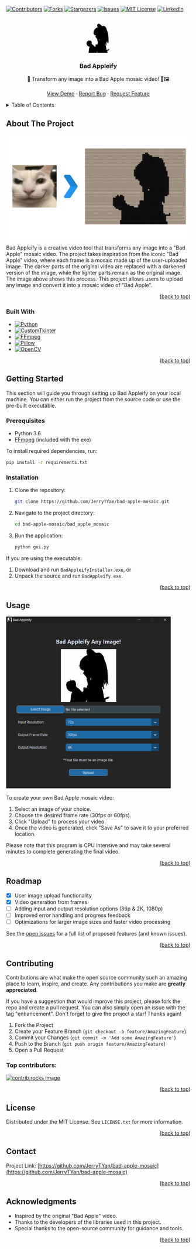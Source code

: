 <a id="readme-top"></a>

[![Contributors][contributors-shield]][contributors-url]
[![Forks][forks-shield]][forks-url]
[![Stargazers][stars-shield]][stars-url]
[![Issues][issues-shield]][issues-url]
[![MIT License][license-shield]][license-url]
[![LinkedIn][linkedin-shield]][linkedin-url]



<!-- PROJECT LOGO -->
<br />
<div align="center">
  <a href="https://github.com/JerryTYan/bad-apple-mosaic">
    <img src="assets/badApple.png" alt="Logo" width="80" height="80" style="border-radius:50;">
  </a>

<h3 align="center">Bad Appleify</h3>

  <p align="center">
    🍎 Transform any image into a Bad Apple mosaic video! 🎥🖼️
    <br />
    <br />
    <a href="https://github.com/JerryTYan/bad-apple-mosaic">View Demo</a>
    ·
    <a href="https://github.com/JerryTYan/bad-apple-mosaic/issues/new?labels=bug&template=bug-report---.md">Report Bug</a>
    ·
    <a href="https://github.com/JerryTYan/bad-apple-mosaic/issues/new?labels=enhancement&template=feature-request---.md">Request Feature</a>
  </p>
</div>



<!-- TABLE OF CONTENTS -->
<details>
  <summary>Table of Contents</summary>
  <ol>
    <li>
      <a href="#about-the-project">About The Project</a>
      <ul>
        <li><a href="#built-with">Built With</a></li>
      </ul>
    </li>
    <li>
      <a href="#getting-started">Getting Started</a>
      <ul>
        <li><a href="#prerequisites">Prerequisites</a></li>
        <li><a href="#installation">Installation</a></li>
      </ul>
    </li>
    <li><a href="#usage">Usage</a></li>
    <li><a href="#roadmap">Roadmap</a></li>
    <li><a href="#contributing">Contributing</a></li>
    <li><a href="#license">License</a></li>
    <li><a href="#contact">Contact</a></li>
    <li><a href="#acknowledgments">Acknowledgments</a></li>
  </ol>
</details>



<!-- ABOUT THE PROJECT -->
## About The Project

<img src="assets/process_screenshot.png" alt="I/O Process" width="700">
<br />

Bad Appleify is a creative video tool that transforms any image into a "Bad Apple" mosaic video. The project takes inspiration from the iconic "Bad Apple" video, where each frame is a mosaic made up of the user-uploaded image. The darker parts of the original video are replaced with a darkened version of the image, while the lighter parts remain as the original image. The image above shows this process. This project allows users to upload any image and convert it into a mosaic video of "Bad Apple".

<p align="right">(<a href="#readme-top">back to top</a>)</p>

### Built With

* [![Python][Python]][Python-url]
* [![CustomTkinter][CustomTkinter]][CustomTkinter-url]
* [![FFmpeg][FFmpeg]][FFmpeg-url]
* [![Pillow][Pillow]][Pillow-url]
* [![OpenCV][OpenCV]][OpenCV-url]

<p align="right">(<a href="#readme-top">back to top</a>)</p>

<!-- GETTING STARTED -->
## Getting Started

This section will guide you through setting up Bad Appleify on your local machine. You can either run the project from the source code or use the pre-built executable.

### Prerequisites

- Python 3.6
- [FFmpeg](https://ffmpeg.org/download.html) (included with the exe)

To install required dependencies, run:
```sh
pip install -r requirements.txt
```

### Installation

1. Clone the repository:
   ```sh
   git clone https://github.com/JerryTYan/bad-apple-mosaic.git
   ```

2. Navigate to the project directory:
   ```sh
   cd bad-apple-mosaic/bad_apple_mosaic
   ```

3. Run the application:
   ```sh
   python gui.py
   ```

If you are using the executable:

1. Download and run `BadAppleifyInstaller.exe`, or
2. Unpack the source and run `BadAppleify.exe`.

<p align="right">(<a href="#readme-top">back to top</a>)</p>

<!-- USAGE EXAMPLES -->
## Usage

<img src="assets/gui_screenshot.png" alt="Product Screenshot" width="450">
<br />

To create your own Bad Apple mosaic video:

1. Select an image of your choice.
2. Choose the desired frame rate (30fps or 60fps).
3. Click "Upload" to process your video.
4. Once the video is generated, click "Save As" to save it to your preferred location.

Please note that this program is CPU intensive and may take several minutes to complete generating the final video.

<p align="right">(<a href="#readme-top">back to top</a>)</p>

<!-- ROADMAP -->
## Roadmap

- [x] User image upload functionality
- [x] Video generation from frames
- [ ] Adding input and output resolution options (36p & 2K, 1080p)
- [ ] Improved error handling and progress feedback
- [ ] Optimizations for larger image sizes and faster video processing

See the [open issues](https://github.com/JerryTYan/bad-apple-mosaic/issues) for a full list of proposed features (and known issues).

<p align="right">(<a href="#readme-top">back to top</a>)</p>

<!-- CONTRIBUTING -->
## Contributing

Contributions are what make the open source community such an amazing place to learn, inspire, and create. Any contributions you make are **greatly appreciated**.

If you have a suggestion that would improve this project, please fork the repo and create a pull request. You can also simply open an issue with the tag "enhancement". Don't forget to give the project a star! Thanks again!

1. Fork the Project
2. Create your Feature Branch (`git checkout -b feature/AmazingFeature`)
3. Commit your Changes (`git commit -m 'Add some AmazingFeature'`)
4. Push to the Branch (`git push origin feature/AmazingFeature`)
5. Open a Pull Request

### Top contributors:

<a href="https://github.com/JerryTYan/bad-apple-mosaic/graphs/contributors">
  <img src="https://contrib.rocks/image?repo=JerryTYan/bad-apple-mosaic" alt="contrib.rocks image" />
</a>

<p align="right">(<a href="#readme-top">back to top</a>)</p>

<!-- LICENSE -->
## License

Distributed under the MIT License. See `LICENSE.txt` for more information.

<p align="right">(<a href="#readme-top">back to top</a>)</p>

<!-- CONTACT -->
## Contact

Project Link: [https://github.com/JerryTYan/bad-apple-mosaic](https://github.com/JerryTYan/bad-apple-mosaic)

<p align="right">(<a href="#readme-top">back to top</a>)</p>

<!-- ACKNOWLEDGMENTS -->
## Acknowledgments

- Inspired by the original "Bad Apple" video.
- Thanks to the developers of the libraries used in this project.
- Special thanks to the open-source community for guidance and tools.

<p align="right">(<a href="#readme-top">back to top</a>)</p>



<!-- MARKDOWN LINKS & IMAGES -->
[contributors-shield]: https://img.shields.io/github/contributors/JerryTYan/bad-apple-mosaic.svg?style=for-the-badge
[contributors-url]: https://github.com/JerryTYan/bad-apple-mosaic/graphs/contributors
[forks-shield]: https://img.shields.io/github/forks/JerryTYan/bad-apple-mosaic.svg?style=for-the-badge
[forks-url]: https://github.com/JerryTYan/bad-apple-mosaic/network/members
[stars-shield]: https://img.shields.io/github/stars/JerryTYan/bad-apple-mosaic.svg?style=for-the-badge
[stars-url]: https://github.com/JerryTYan/bad-apple-mosaic/stargazers
[issues-shield]: https://img.shields.io/github/issues/JerryTYan/bad-apple-mosaic.svg?style=for-the-badge
[issues-url]: https://github.com/JerryTYan/bad-apple-mosaic/issues
[license-shield]: https://img.shields.io/github/license/JerryTYan/bad-apple-mosaic.svg?style=for-the-badge
[license-url]: https://github.com/JerryTYan/bad-apple-mosaic/blob/main/LICENSE
[linkedin-shield]: https://img.shields.io/badge/-LinkedIn-black.svg?style=for-the-badge&logo=linkedin&colorB=555
[linkedin-url]: https://www.linkedin.com/in/jerry-yan
[product-screenshot]: assets/gui_screenshot.png

[Python]: https://img.shields.io/badge/Python-3776AB?style=for-the-badge&logo=python&logoColor=white
[Python-url]: https://www.python.org/
[CustomTkinter]: https://img.shields.io/badge/CustomTkinter-009688?style=for-the-badge&logo=github&logoColor=white
[CustomTkinter-url]: https://github.com/TomSchimansky/CustomTkinter
[FFmpeg]: https://img.shields.io/badge/FFmpeg-007808?style=for-the-badge&logo=ffmpeg&logoColor=white
[FFmpeg-url]: https://ffmpeg.org/
[Pillow]: https://img.shields.io/badge/Pillow-569A31?style=for-the-badge&logo=python&logoColor=white
[Pillow-url]: https://python-pillow.org/
[OpenCV]: https://img.shields.io/badge/OpenCV-5C3EE8?style=for-the-badge&logo=opencv&logoColor=white
[OpenCV-url]: https://opencv.org/

